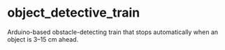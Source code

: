 # object_detective_train
Arduino-based obstacle-detecting train that stops automatically when an object is 3–15 cm ahead.
